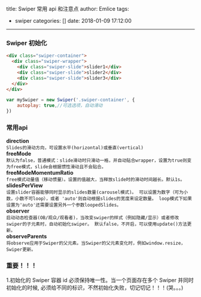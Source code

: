 title: Swiper 常用 api 和注意点
author: Emlice
tags:
  - swiper
categories: []
date: 2018-01-09 17:12:00
---
### Swiper 初始化
```html
<div class="swiper-container">
  <div class="swiper-wrapper">
    <div class="swiper-slide">slider1</div>
    <div class="swiper-slide">slider2</div>
    <div class="swiper-slide">slider3</div>
  </div>
</div>
```
```javascript
var mySwiper = new Swiper('.swiper-container', {
	autoplay: true,//可选选项，自动滑动
})
```
<!-- more -->


### 常用api
**direction**  
`Slides的滑动方向，可设置水平(horizontal)或垂直(vertical)`  
**freeMode**   
`默认为false，普通模式：slide滑动时只滑动一格，并自动贴合wrapper，设置为true则变为free模式，slide会根据惯性滑动且不会贴合。`  
**freeModeMomentumRatio**  
`free模式动量值（移动惯量）。设置的值越大，当释放slide时的滑动时间越长。默认1s。`  
**slidesPerView**  
`设置slider容器能够同时显示的slides数量(carousel模式)。
可以设置为数字（可为小数，小数不可loop），或者 'auto'则自动根据slides的宽度来设定数量。
loop模式下如果设置为'auto'还需要设置另外一个参数loopedSlides。`  
**observer**  
`启动动态检查器(OB/观众/观看者)，当改变swiper的样式（例如隐藏/显示）或者修改swiper的子元素时，自动初始化swiper。
默认false，不开启，可以使用update()方法更新。
`  
**observeParents**  
`将observe应用于Swiper的父元素。当Swiper的父元素变化时，例如window.resize，Swiper更新。`  


### 重要！！！
1.初始化的 Swiper 容器 id 必须保持唯一性。当一个页面存在多个 Swiper 并同时初始化的时候, 必须给不同的标识，不然初始化失败，切记切记！！！(哭。。。)